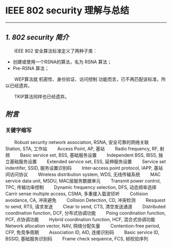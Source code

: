 
# IEEE 802 security 理解与总结
---
## *1. 802 security 简介*

&emsp;&emsp;IEEE 802 安全算法标准定义了两种子类：
* 创建或使用一个RSNA的算法，名为 RSNA 算法；
* Pre-RSNA 算法；

&emsp;&emsp;WEP算法就 机密性、身份验证、访问控制 功能而言，已不再匹配该标准，所以已经遗弃。

&emsp;&emsp;TKIP算法同样也已经遗弃。

## *附言*

### **关键字缩写**

&emsp;&emsp;Robust security network association, RSNA, 安全可靠的网络关联
&emsp;&emsp;Station, STA, 工作站
&emsp;&emsp;Access Point, AP, 基站
&emsp;&emsp;Radio frequency, RF, 射频
&emsp;&emsp;Basic service set, BSS, 基础服务设置
&emsp;&emsp;Independent BSS, IBSS, 独立基础服务设置
&emsp;&emsp;Extended service set, ESS, 延伸服务设置
&emsp;&emsp;Service set indentifer, SSID, 服务设置识别码
&emsp;&emsp;Inter-access point protocol, IAPP, 基站间访问协议
&emsp;&emsp;Wireless distribution system, WDS, 无线传输系统
&emsp;&emsp;MAC service data unit, MSDU, MAC层服务数据单元
&emsp;&emsp;Transmit power control, TPC, 传输功率控制
&emsp;&emsp;Dynamic frequency selection, DFS, 动态频率选择
&emsp;&emsp;Carrir sense multiple access, CSMA, 多重接入载波侦听
&emsp;&emsp;Collision avoidance, CA, 冲突避免
&emsp;&emsp;Collision Detection, CD, 冲突检测
&emsp;&emsp;Resquest to send, RTS, 请求发送
&emsp;&emsp;Clear to send, CTS, 清空发送通道
&emsp;&emsp;Distributed coordination function, DCF, 分布式协调功能
&emsp;&emsp;Poing coordination function, PCF, 点协调功能
&emsp;&emsp;Hybrid coordination function, HCF, 混合式协调功能
&emsp;&emsp;Network allocation vector, NAV, 网络分配矢量
&emsp;&emsp;Contention-free period, CFP, 免竞争周期
&emsp;&emsp;Association ID, AID, 连接识别码
&emsp;&emsp;Basic service ID, BSSID, 基础服务识别码
&emsp;&emsp;Frame check sequence, FCS, 帧校验序列
